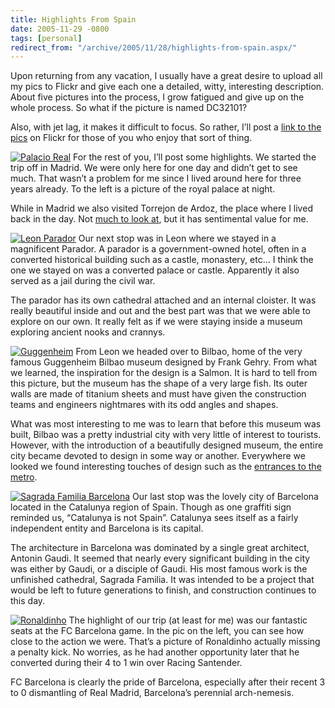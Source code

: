 ```yaml
---
title: Highlights From Spain
date: 2005-11-29 -0800
tags: [personal]
redirect_from: "/archive/2005/11/28/highlights-from-spain.aspx/"
---
```


Upon returning from any vacation, I usually have a great desire to
upload all my pics to Flickr and give each one a detailed, witty,
interesting description. About five pictures into the process, I grow
fatigued and give up on the whole process. So what if the picture is
named DC32101?

Also, with jet lag, it makes it difficult to focus. So rather, I’ll post
a [link to the pics](http://www.flickr.com/photos/haacked/tags/spain) on
Flickr for those of you who enjoy that sort of thing.

[![Palacio
Real](https://static.flickr.com/35/68374960_567192726f_m.jpg)](http://www.flickr.com/photos/haacked/68374960/ "Photo Sharing")
For the rest of you, I’ll post some highlights. We started the trip off
in Madrid. We were only here for one day and didn’t get to see much.
That wasn’t a problem for me since I lived around here for three years
already. To the left is a picture of the royal palace at night.

While in Madrid we also visited Torrejon de Ardoz, the place where I
lived back in the day. Not [much to look
at](http://www.flickr.com/photos/haacked/tags/torrejon/), but it has
sentimental value for me.

[![Leon
Parador](https://static.flickr.com/15/68373565_ddf5ec41f3_m.jpg)](http://www.flickr.com/photos/haacked/68373565/ "Photo Sharing")
Our next stop was in Leon where we stayed in a magnificent Parador. A
parador is a government-owned hotel, often in a converted historical
building such as a castle, monastery, etc... I think the one we stayed
on was a converted palace or castle. Apparently it also served as a jail
during the civil war.

The parador has its own cathedral attached and an internal cloister. It
was really beautiful inside and out and the best part was that we were
able to explore on our own. It really felt as if we were staying inside
a museum exploring ancient nooks and crannys.

[![Guggenheim](https://static.flickr.com/18/68373444_09091d6a7e_m.jpg)](http://www.flickr.com/photos/haacked/68373444/ "Photo Sharing")
From Leon we headed over to Bilbao, home of the very famous Guggenheim
Bilbao museum designed by Frank Gehry. From what we learned, the
inspiration for the design is a Salmon. It is hard to tell from this
picture, but the museum has the shape of a very large fish. Its outer
walls are made of titanium sheets and must have given the construction
teams and engineers nightmares with its odd angles and shapes.

What was most interesting to me was to learn that before this museum was
built, Bilbao was a pretty industrial city with very little of interest
to tourists. However, with the introduction of a beautifully designed
museum, the entire city became devoted to design in some way or another.
Everywhere we looked we found interesting touches of design such as the
[entrances to the
metro](http://www.flickr.com/photos/haacked/68373795/).

[![Sagrada Familia
Barcelona](https://static.flickr.com/9/68374512_da014202d4_m.jpg)](http://www.flickr.com/photos/haacked/68374512/ "Photo Sharing")
Our last stop was the lovely city of Barcelona located in the Catalunya
region of Spain. Though as one graffiti sign reminded us, “Catalunya is
not Spain”. Catalunya sees itself as a fairly independent entity and
Barcelona is its capital.

The architecture in Barcelona was dominated by a single great architect,
Antonin Gaudi. It seemed that nearly every significant building in the
city was either by Gaudi, or a disciple of Gaudi. His most famous work
is the unfinished cathedral, Sagrada Familia. It was intended to be a
project that would be left to future generations to finish, and
construction continues to this day.

[![Ronaldinho](https://static.flickr.com/20/68375167_e12d4caa42_m.jpg)](http://www.flickr.com/photos/haacked/68375167/ "Photo Sharing")
The highlight of our trip (at least for me) was our fantastic seats at
the FC Barcelona game. In the pic on the left, you can see how close to
the action we were. That’s a picture of Ronaldinho actually missing a
penalty kick. No worries, as he had another opportunity later that he
converted during their 4 to 1 win over Racing Santender.

FC Barcelona is clearly the pride of Barcelona, especially after their
recent 3 to 0 dismantling of Real Madrid, Barcelona’s perennial
arch-nemesis.

